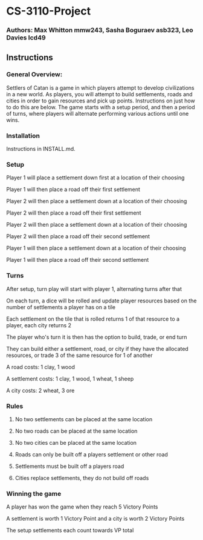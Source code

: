 # CS-3110-Project
### Authors: Max Whitton mmw243, Sasha Boguraev asb323, Leo Davies lcd49

## Instructions
### General Overview:

Settlers of Catan is a game in which players attempt to develop civilizations in a new world. 
As players, you will attempt to build settlements, roads and cities in order to gain resources and pick up points.
Instructions on just how to do this are below. The game starts with a setup period, and then a period of turns, where
players will alternate performing various actions until one wins.

### Installation

Instructions in INSTALL.md.

### Setup

Player 1 will place a settlement down first at a location of their choosing

Player 1 will then place a road off their first settlement

Player 2 will then place a settlement down at a location of their choosing

Player 2 will then place a road off their first settlement

Player 2 will then place a settlement down at a location of their choosing

Player 2 will then place a road off their second settlement

Player 1 will then place a settlement down at a location of their choosing

Player 1 will then place a road off their second settlement


### Turns 

After setup, turn play will start with player 1, alternating turns after that 

On each turn, a dice will be rolled and update player resources based on the number of settlements a player has on a tile 

Each settlement on the tile that is rolled returns 1 of that resource to a player, each city returns 2 

The player who's turn it is then has the option to build, trade, or end turn 

They can build either a settlement, road, or city if they have the allocated resources, or trade 3 of the same resource for 1 of another 

A road costs: 1 clay, 1 wood 

A settlement costs: 1 clay, 1 wood, 1 wheat, 1 sheep 

A city costs: 2 wheat, 3 ore 

### Rules 

1. No two settlements can be placed at the same location 

2. No two roads can be placed at the same location 

3. No two cities can be placed at the same location 

4. Roads can only be built off a players settlement or other road 

5. Settlements must be built off a players road 

6. Cities replace settlements, they do not build off roads 


### Winning the game 

A player has won the game when they reach 5 Victory Points 

A settlement is worth 1 Victory Point and a city is worth 2 Victory Points 

The setup settlements each count towards VP total 

